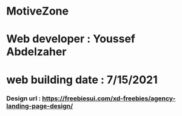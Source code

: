 # MotiveZone

# Web developer : Youssef Abdelzaher

# web building date : 7/15/2021

### Design url : https://freebiesui.com/xd-freebies/agency-landing-page-design/
